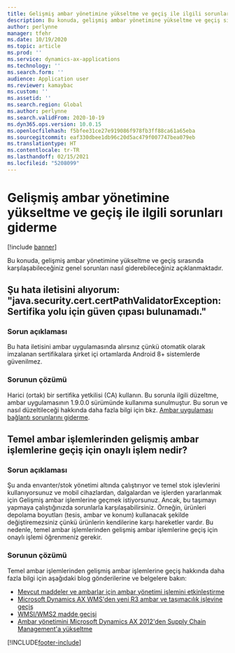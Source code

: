 ```yaml
---
title: Gelişmiş ambar yönetimine yükseltme ve geçiş ile ilgili sorunları giderme
description: Bu konuda, gelişmiş ambar yönetimine yükseltme ve geçiş sırasında karşılaşabileceğiniz genel sorunları nasıl giderebileceğiniz açıklanmaktadır.
author: perlynne
manager: tfehr
ms.date: 10/19/2020
ms.topic: article
ms.prod: ''
ms.service: dynamics-ax-applications
ms.technology: ''
ms.search.form: ''
audience: Application user
ms.reviewer: kamaybac
ms.custom: ''
ms.assetid: ''
ms.search.region: Global
ms.author: perlynne
ms.search.validFrom: 2020-10-19
ms.dyn365.ops.version: 10.0.15
ms.openlocfilehash: f5bfee31ce27e919086f978fb3ff88ca61a65eba
ms.sourcegitcommit: eaf330dbee1db96c20d5ac479f007747bea079eb
ms.translationtype: HT
ms.contentlocale: tr-TR
ms.lasthandoff: 02/15/2021
ms.locfileid: "5208099"
---
```

# <a name="troubleshoot-upgrade-and-migration-to-advanced-warehouse-management"></a>Gelişmiş ambar yönetimine yükseltme ve geçiş ile ilgili sorunları giderme

[!include [banner](../includes/banner.md)]

Bu konuda, gelişmiş ambar yönetimine yükseltme ve geçiş sırasında karşılaşabileceğiniz genel sorunları nasıl giderebileceğiniz açıklanmaktadır.

## <a name="i-receive-the-following-error-message-javasecuritycertcertpathvalidatorexception-trust-anchor-for-certification-path-is-not-found"></a>Şu hata iletisini alıyorum: "java.security.cert.certPathValidatorException: Sertifika yolu için güven çıpası bulunamadı."

### <a name="issue-description"></a>Sorun açıklaması

Bu hata iletisini ambar uygulamasında alırsınız çünkü otomatik olarak imzalanan sertifikalara şirket içi ortamlarda Android 8+ sistemlerde güvenilmez.

### <a name="issue-resolution"></a>Sorunun çözümü

Harici (ortak) bir sertifika yetkilisi (CA) kullanın. Bu sorunla ilgili düzeltme, ambar uygulamasının 1.9.0.0 sürümünde kullanıma sunulmuştur. Bu sorun ve nasıl düzeltileceği hakkında daha fazla bilgi için bkz. [Ambar uygulaması bağlantı sorunlarını giderme](troubleshoot-warehouse-app-connection.md).

## <a name="what-is-the-approved-process-for-moving-from-basic-warehousing-to-advanced-warehousing"></a>Temel ambar işlemlerinden gelişmiş ambar işlemlerine geçiş için onaylı işlem nedir?

### <a name="issue-description"></a>Sorun açıklaması

Şu anda envanter/stok yönetimi altında çalıştırıyor ve temel stok işlevlerini kullanıyorsunuz ve mobil cihazlardan, dalgalardan ve işlerden yararlanmak için Gelişmiş ambar işlemlerine geçmek istiyorsunuz. Ancak, bu taşımayı yapmaya çalıştığınızda sorunlarla karşılaşabilirsiniz. Örneğin, ürünleri depolama boyutları (tesis, ambar ve konum) kullanacak şekilde değiştiremezsiniz çünkü ürünlerin kendilerine karşı hareketler vardır. Bu nedenle, temel ambar işlemlerinden gelişmiş ambar işlemlerine geçiş için onaylı işlemi öğrenmeniz gerekir.

### <a name="issue-resolution"></a>Sorunun çözümü

Temel ambar işlemlerinden gelişmiş ambar işlemlerine geçiş hakkında daha fazla bilgi için aşağıdaki blog gönderilerine ve belgelere bakın:

- [Mevcut maddeler ve ambarlar için ambar yönetimi işlemini etkinleştirme](https://cleverax.wordpress.com/2017/12/06/d365fo-enable-warehouse-management-process-for-existing-items-and-warehouses/)
- [Microsoft Dynamics AX WMS'den yeni R3 ambar ve taşımacılık işlevine geçiş](https://cloudblogs.microsoft.com/dynamics365/no-audience/2015/08/17/migration-of-microsoft-dynamics-ax-wms-to-new-r3-warehouse-and-transportation-functionality/)
- [WMSI/WMS2 madde geçişi](https://cloudblogs.microsoft.com/dynamics365/no-audience/2018/05/03/wmsiwms2-item-migration/)
- [Ambar yönetimini Microsoft Dynamics AX 2012'den Supply Chain Management'a yükseltme](https://docs.microsoft.com/dynamics365/supply-chain/warehousing/upgrade-migration-warehouse-management-processes)


[!INCLUDE[footer-include](../../includes/footer-banner.md)]